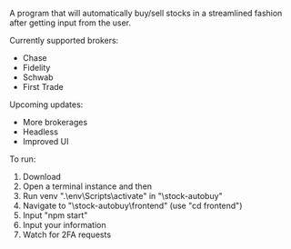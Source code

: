 A program that will automatically buy/sell stocks in a streamlined fashion after getting input from the user.

Currently supported brokers:
- Chase
- Fidelity
- Schwab
- First Trade

Upcoming updates:
- More brokerages
- Headless
- Improved UI

To run:

1. Download
2. Open a terminal instance and then
3. Run venv ".\env\Scripts\activate" in "\stock-autobuy"
4. Navigate to "\stock-autobuy\frontend" (use "cd frontend")
5. Input "npm start"
6. Input your information
7. Watch for 2FA requests
